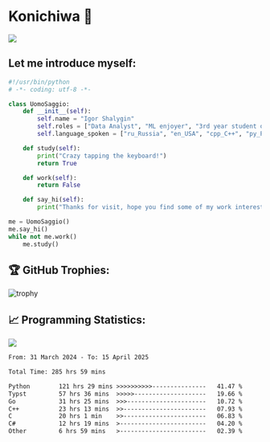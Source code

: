 # Konichiwa 👋
![](https://komarev.com/ghpvc/?username=IgorFandre&color=brightgreen)

## Let me introduce myself:
```py
#!/usr/bin/python
# -*- coding: utf-8 -*-

class UomoSaggio:
    def __init__(self):
        self.name = "Igor Shalygin"
        self.roles = ["Data Analyst", "ML enjoyer", "3rd year student of MIPT"]
        self.language_spoken = ["ru_Russia", "en_USA", "cpp_C++", "py_Python", "go_Golang"]

    def study(self):
        print("Crazy tapping the keyboard!")
        return True

    def work(self):
        return False

    def say_hi(self):
        print("Thanks for visit, hope you find some of my work interesting.")

me = UomoSaggio()
me.say_hi()
while not me.work()
    me.study()
```

## 🏆 GitHub Trophies:
![trophy](https://github-profile-trophy.vercel.app/?username=IgorFandre&title=MultiLanguage,Repositories,Commits,Experience,PullRequest,Reviews)

## 📈 Programming Statistics:

![](https://github-profile-summary-cards.vercel.app/api/cards/profile-details?username=IgorFandre&theme=solarized_dark)

<!--START_SECTION:waka-->

```txt
From: 31 March 2024 - To: 15 April 2025

Total Time: 285 hrs 59 mins

Python        121 hrs 29 mins >>>>>>>>>>---------------   41.47 %
Typst         57 hrs 36 mins  >>>>>--------------------   19.66 %
Go            31 hrs 25 mins  >>>----------------------   10.72 %
C++           23 hrs 13 mins  >>-----------------------   07.93 %
C             20 hrs 1 min    >>-----------------------   06.83 %
C#            12 hrs 19 mins  >------------------------   04.20 %
Other         6 hrs 59 mins   >------------------------   02.39 %
```

<!--END_SECTION:waka-->
